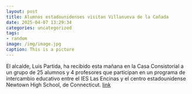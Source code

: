 ```yaml
---
layout: post
title: Alumnos estadounidenses visitan Villanueva de la Cañada
date: 2025-04-07 13:29:34
categories: uncategorized
tags:
- random
image: /img/image.jpg
caption: This is a picture
---
```

El alcalde, Luis Partida, ha recibido esta mañana en la Casa Consistorial a un grupo de 25 alumnos y 4 profesores que participan en un programa de intercambio educativo entre el IES Las Encinas y el centro estadounidense Newtown High School, de Connecticut.  [link](https://www.ayto-villacanada.es/noticias/alumnos-estadounidenses-visitan-villanueva-de-la-canada/)
